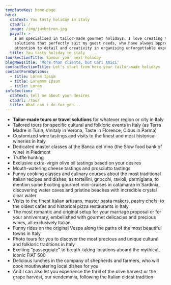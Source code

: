 ```yaml
---
templateKey: home-page
hero:
  ctaText: You tasty holiday in italy
  ctaUrl: /
  image: /img/jumbotron.jpg
  payoff: >
    I am specialised in tailor-made gourmet holidays. I love creating travel
    solutions that perfectly suit my guest needs, who have always appreciated my
    attention to detail and creativity in organising unforgettable experiences.
  title: You tasty holiday in italy
tourSectionTitle: Savour your next holiday
blogNewsTitle: 'More than clients, but Cari Amici'
contactSectionTitle: Let's start from here your tailor-made holidays
contactFormOptions:
  - title: Lorem Ipsum
  - title: Loremmm Ipsum
  - title: Lorem
infoSection:
  ctaText: tell me about your desires
  ctaUrl: /tour
  title: What can i do for you...
---
```

* **Tailor-made tours or travel solutions** for whatever region or city in Italy
* Tailored tours for specific cultural and folkloric events in Italy (as Terra Madre in Turin, Vinitaly in Verona, Taste in Florence, Cibus in Parma)
* Customized wine tastings and visits to the finest and most historical wineries in Italy
* Dedicated master classes at the Banca del Vino (the Slow food bank of wine) in Piedmont
* Truffle hunting
* Exclusive extra-virgin olive oil tastings based on your desires
* Mouth-watering cheese tastings and prosciutto tastings
* Funny cooking classes and culinary courses about the most traditional Italian recipes and dishes, as tortellini, gnocchi, ravioli, parmigiana, to mention some Exciting gourmet mini-cruises in catamaran in Sardinia, discovering water caves and pristine beaches with incredible crystal clear water
* Visits to the finest Italian artisans, master pasta makers, pastry chefs, to the oldest cafes and historical pizza restaurants in Italy
* The most romantic and original setup for your marriage proposal or for your anniversary, embellished with gourmet delicacies and precious wines, all exclusively Italian
* Funny rides on the original Vespa along the paths of the most beautiful towns in Italy
* Photo tours for you to discover the most precious and unique cultural and folkloric traditions in Italy
* Exciting “passeggiate” to breath-taking locations aboard the mythical, iconic FIAT 500
* Delicious lunches in the company of shepherds and farmers, who will cook mouthwatering local dishes for you
* And I can also let you experience the thrill of the olive harvest or the grape harvest, our vendemmia, following the Italian oldest tradition
